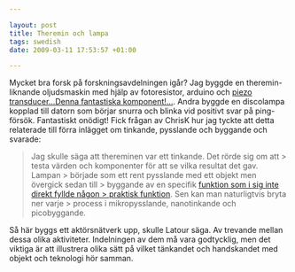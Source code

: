 ```yaml
--- 

layout: post
title: Theremin och lampa 
tags: swedish 
date: 2009-03-11 17:53:57 +01:00 

---
```


Mycket bra forsk på forskningsavdelningen igår? Jag byggde en theremin-liknande oljudsmaskin med hjälp av fotoresistor, arduino och [piezo transducer...Denna fantastiska komponent!...](#). Andra byggde en discolampa kopplad till datorn som börjar snurra och blinka vid positivt svar på ping-försök. Fantastiskt onödigt! Fick frågan av ChrisK hur jag tyckte att detta relaterade till förra inlägget om tinkande, pysslande och byggande och svarade:

> Jag skulle säga att thereminen var ett tinkande. Det rörde sig om att > testa värden och komponenter för att se vilka resultat det gav. Lampan > började som ett rent pysslande med ett objekt men övergick sedan till > byggande av en specifik [funktion som i sig inte direkt fyllde någon > praktisk funktion](#). Sen kan man naturligtvis bryta ner varje > process i mikropysslande, nanotinkande och picobyggande.

Så här byggs ett aktörsnätverk upp, skulle Latour säga. Av trevande mellan dessa olika aktiviteter. Indelningen av dem må vara godtycklig, men det viktiga är att illustrera olika sätt på vilket tänkandet och handskandet med objekt och teknologi hör samman. 